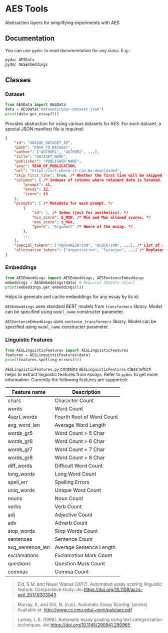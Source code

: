 # AES Tools

Abstraction layers for simplifying experiments with AES

## Documentation
You can use `pydoc` to read documentation for any class. E.g.:

```bash
pydoc AESData
pydoc AESEmbeddings
```

## Classes

### Dataset

```python
from AESData import AESData
data = AESData("datasets/your-dataset.json")
print(data.get_essay(5))
```

Provides abstraction for using various datasets for AES.
For each dataset, a special JSON manifest file is required:

```json
{   
    "id": "UNIQUE_DATASET_ID",
    "path": "PATH_TO_DATASET",
    "author": ["AUTHOR1", "AUTHOR2", ...],
    "title": "DATASET_NAME",
    "publisher": "PUBLISHER_NAME",
    "year": YEAR_OF_PUBLICATION,
    "url": "https://url-where-it-can-be-downloaded",
    "skip_first_line": true, /* Whether the first line will be skipped. */
    "columns": { /* Indexes of columns where relevant data is located. */
        "prompt": i1,
        "essay": i2,
        "score": i3
    },
    "prompts": [ /* Metadata for each prompt. */
        {
            "id": 1, /* Index (just for aesthetics). */
            "min_score": S_MIN, /* Min and Max allowed scores. */
            "max_score": S_MAX,
            "genre": "Argument" /* Genre of the essay. */
        },
        ...
    ],
    "special_tokens": ["@ORGANIZATION", "@LOCATION", ...], /* List of special tokens that mask certain words in dataset */
    "alternative_tokens": ["organization", "location", ...] /* Replacements for special tokens (may improve results)*/
}
```

### Embeddings

```python
from AESEmbeddings import AESEmbeddings, AESSentenceEmbeddings
embeddings = AESEmbeddings(data) # Requires AESData object
print(embeddings.get_embeddings(5))
```

Helps to generate and cache embeddings for any essay by its id.

`AESEmbeddings` uses standard BERT models from `transformers` library. Model can be specified using `model_name` constructer parameter.

`AESSentenceEmbeddings` uses `sentence_transformers` library. Model can be specified using `model_name` constructer parameter.

### Linguistic Features

```python
from AESLinguisticFeatures import AESLinguisticFeatures
features = AESLinguisticFeatures(data)
print(features.spelling_errors(5))
```

`AESLinguisticFeatures.py` contains `AESLinguisticFeatures` class which helps to extract linguistic features from essays. Refer to `pydoc` to get more information. Currently the following features are supported:

| Feature name     | Description               |
|------------------|---------------------------|
| chars            | Character Count           |
| words            | Word Count                |
| 4sqrt_words      | Fourth Root of Word Count |
| avg_word_len     | Average Word Length       |
| words_gr5        | Word Count > 5 Char       |
| words_gr6        | Word Count > 6 Char       |
| words_gr7        | Word Count > 7 Char       |
| words_gr8        | Word Count > 8 Char       |
| diff_words       | Difficult Word Count      |
| long_words       | Long Word Count           |
| spell_err        | Spelling Errors           |
| uniq_words       | Unique Word Count         |
| nouns            | Noun Count                |
| verbs            | Verb Count                |
| adj              | Adjective Count           |
| adv              | Adverb Count              |
| stop_words       | Stop Words Count          |
| sentences        | Sentence Count            |
| avg_sentence_len | Average Sentence Length   |
| exclamations     | Exclamation Mark Count    |
| questions        | Question Mark Count       |
| commas           | Comma Count               |

> Eid, S.M. and Nayer Wanas (2017). Automated essay scoring linguistic feature: Comparative study. doi:https://doi.org/10.1109/accs-peit.2017.8303043.

> Murray, K. and Orii, N. (n.d.). Automatic Essay Scoring. [online] Available at: http://www.cs.cmu.edu/~norii/pub/aes.pdf

> Larkey, L.S. (1998). Automatic essay grading using text categorization techniques. doi:https://doi.org/10.1145/290941.290965. 